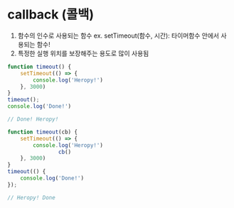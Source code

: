 # callback (콜백)
1. 함수의 인수로 사용되는 함수
	ex. setTimeout(함수, 시간): 타이머함수 안에서 사용되는 함수!
2. 특정한 실행 위치를 보장해주는 용도로 많이 사용됨

```javascript
function timeout() {
    setTimeout(() => {
        console.log('Heropy!')
    }, 3000)
}
timeout();
console.log('Done!')

// Done! Heropy!
```

```javascript
function timeout(cb) {
    setTimeout(() => {
        console.log('Heropy!')
				cb()
    }, 3000)
}
timeout(() {
	console.log('Done!')
});

// Heropy! Done
```
